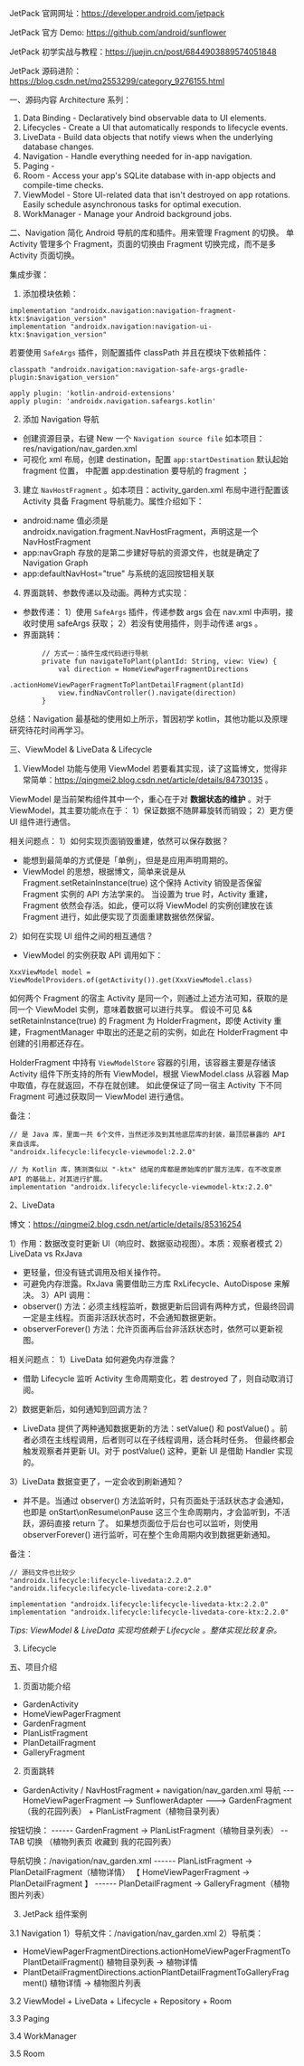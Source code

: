 JetPack 官网网址：https://developer.android.com/jetpack

JetPack 官方 Demo: https://github.com/android/sunflower

JetPack 初学实战与教程：https://juejin.cn/post/6844903889574051848

JetPack 源码进阶：https://blog.csdn.net/mq2553299/category_9276155.html

一、源码内容
Architecture 系列：
1. Data Binding - Declaratively bind observable data to UI elements.
2. Lifecycles - Create a UI that automatically responds to lifecycle events.
3. LiveData - Build data objects that notify views when the underlying database changes.
4. Navigation - Handle everything needed for in-app navigation.
5. Paging -
6. Room - Access your app's SQLite database with in-app objects and compile-time checks.
7. ViewModel - Store UI-related data that isn't destroyed on app rotations. Easily schedule asynchronous tasks for optimal execution.
8. WorkManager - Manage your Android background jobs.


二、Navigation
简化 Android 导航的库和插件。用来管理 Fragment 的切换。
单 Activity 管理多个 Fragment，页面的切换由 Fragment 切换完成，而不是多 Activity 页面切换。

集成步骤：
1. 添加模块依赖：
```
implementation "androidx.navigation:navigation-fragment-ktx:$navigation_version"
implementation "androidx.navigation:navigation-ui-ktx:$navigation_version"
```
若要使用 `SafeArgs` 插件，则配置插件 classPath 并且在模块下依赖插件：
```
classpath "androidx.navigation:navigation-safe-args-gradle-plugin:$navigation_version"

apply plugin: 'kotlin-android-extensions'
apply plugin: 'androidx.navigation.safeargs.kotlin'
```

2. 添加 Navigation 导航
- 创建资源目录，右键 New 一个 `Navigation source file` 如本项目：res/navigation/nav_garden.xml
- 可视化 xml 布局，创建 destination，配置 `app:startDestination` 默认起始 fragment 位置，<action> 中配置 app:destination 要导航的 fragment ；

3. 建立 `NavHostFragment` 。如本项目：activity_garden.xml 布局中进行配置该 Activity 具备 Fragment 导航能力。属性介绍如下：
- android:name	值必须是androidx.navigation.fragment.NavHostFragment，声明这是一个NavHostFragment
- app:navGraph	存放的是第二步建好导航的资源文件，也就是确定了Navigation Graph
- app:defaultNavHost="true"	与系统的返回按钮相关联

4. 界面跳转、参数传递以及动画。两种方式实现：
- 参数传递：
1）使用 `SafeArgs` 插件，传递参数 args 会在 nav.xml 中声明，接收时使用 safeArgs 获取；
2）若没有使用插件，则手动传递 args 。
- 界面跳转：
```
        // 方式一：插件生成代码进行导航
        private fun navigateToPlant(plantId: String, view: View) {
            val direction = HomeViewPagerFragmentDirections
                .actionHomeViewPagerFragmentToPlantDetailFragment(plantId)
            view.findNavController().navigate(direction)
        }
```

总结：Navigation 最基础的使用如上所示，暂因初学 kotlin，其他功能以及原理研究待花时间再学习。

三、ViewModel & LiveData & Lifecycle

1. ViewModel 功能与使用
ViewModel 若要看其实现，读了这篇博文，觉得非常简单：https://qingmei2.blog.csdn.net/article/details/84730135 。

ViewModel 是当前架构组件其中一个，重心在于对 **数据状态的维护** 。对于 ViewModel，其主要功能点在于：
1）保证数据不随屏幕旋转而销毁；
2）更方便 UI 组件进行通信。

相关问题点：
1）如何实现页面销毁重建，依然可以保存数据？
- 能想到最简单的方式便是「单例」，但是是应用声明周期的。
- ViewModel 的思想，根据博文，简单来说是从 Fragment.setRetainInstance(true) 这个保持 Activity 销毁是否保留 Fragment 实例的 API 方法学来的。
当设置为 true 时，Activity 重建，Fragment 依然会存活。如此，便可以将 ViewModel 的实例创建放在该 Fragment 进行，如此便实现了页面重建数据依然保留。

2）如何在实现 UI 组件之间的相互通信？
- ViewModel 的实例获取 API 调用如下：
```
XxxViewModel model = ViewModelProviders.of(getActivity()).get(XxxViewModel.class)
```
如何两个 Fragment 的宿主 Activity 是同一个，则通过上述方法可知，获取的是同一个 ViewModel 实例，意味着数据可以进行共享。
假设不可见 && setRetainInstance(true) 的 Fragment 为 HolderFragment，即使 Activity 重建，FragmentManager 中取出的还是之前的实例，如此在 HolderFragment 中创建的引用都还存在。

HolderFragment 中持有 `ViewModelStore` 容器的引用，该容器主要是存储该 Activity 组件下所支持的所有 ViewModel，根据 ViewModel.class 从容器 Map 中取值，存在就返回，不存在就创建。
如此便保证了同一宿主 Activity 下不同 Fragment 可通过获取同一 ViewModel 进行通信。

备注：
```
// 是 Java 库，里面一共 6个文件，当然还涉及到其他底层库的封装，最顶层暴露的 API 来自该库。
"androidx.lifecycle:lifecycle-viewmodel:2.2.0"

// 为 Kotlin 库，猜测类似以 "-ktx" 结尾的库都是原始库的扩展方法库，在不改变原 API 的基础上，对其进行扩展。
implementation "androidx.lifecycle:lifecycle-viewmodel-ktx:2.2.0"
```

2、LiveData

博文：https://qingmei2.blog.csdn.net/article/details/85316254

1）作用：数据改变时更新 UI（响应时、数据驱动视图）。本质：观察者模式
2）LiveData vs RxJava
- 更轻量，但没有链式调用及相关操作符。
- 可避免内存泄露。RxJava 需要借助三方库 RxLifecycle、AutoDispose 来解决。
3）API 调用：
- observer() 方法：必须主线程监听，数据更新后回调有两种方式，但最终回调一定是主线程。页面非活跃状态时，不会通知数据更新。
- observerForever() 方法：允许页面再后台非活跃状态时，依然可以更新视图。

相关问题点：
1）LiveData 如何避免内存泄露？
- 借助 Lifecycle 监听 Activity 生命周期变化，若 destroyed 了，则自动取消订阅。

2）数据更新后，如何通知到回调方法？
- LiveData 提供了两种通知数据更新的方法：setValue() 和 postValue() 。前者必须在主线程调用，后者则可以在子线程调用，适合耗时任务。
但最终都会 触发观察者并更新 UI。对于 postValue() 这种，更新 UI 是借助 Handler 实现的。

3）LiveData 数据变更了，一定会收到刷新通知？
- 并不是。当通过 observer() 方法监听时，只有页面处于活跃状态才会通知，也即是 onStart\onResume\onPause 这三个生命周期内，才会监听到，不活跃，源码直接 return 了。
如果想页面位于后台也可以监听，则使用 observerForever() 进行监听，可在整个生命周期内收到数据更新通知。

备注：
```
// 源码文件也比较少
"androidx.lifecycle:lifecycle-livedata:2.2.0"
"androidx.lifecycle:lifecycle-livedata-core:2.2.0"

implementation "androidx.lifecycle:lifecycle-livedata-ktx:2.2.0"
implementation "androidx.lifecycle:lifecycle-livedata-core-ktx:2.2.0"
```

*Tips: ViewModel & LiveData 实现均依赖于 Lifecycle 。整体实现比较复杂。*

3. Lifecycle




五、项目介绍

1. 页面功能介绍
- GardenActivity
- HomeViewPagerFragment
- GardenFragment
- PlanListFragment
- PlanDetailFragment
- GalleryFragment

2. 页面跳转
- GardenActivity / NavHostFragment + navigation/nav_garden.xml 导航
--- HomeViewPagerFragment -->  SunflowerAdapter ---> GardenFragment（我的花园列表） + PlanListFragment（植物目录列表）

按钮切换：
------ GardenFragment -> PlanListFragment（植物目录列表）  -- TAB 切换  （植物列表页 收藏到 我的花园列表）

导航切换：/navigation/nav_garden.xml
------ PlanListFragment -> PlanDetailFragment（植物详情） 【 HomeViewPagerFragment ->  PlanDetailFragment 】
------ PlanDetailFragment -> GalleryFragment（植物图片列表）


3. JetPack 组件案例

3.1 Navigation
1）导航文件：/navigation/nav_garden.xml
2）导航类：
- HomeViewPagerFragmentDirections.actionHomeViewPagerFragmentToPlantDetailFragment()   植物目录列表 -> 植物详情
- PlantDetailFragmentDirections.actionPlantDetailFragmentToGalleryFragment()           植物详情 -> 植物图片列表

3.2 ViewModel + LiveData + Lifecycle + Repository + Room


3.3 Paging


3.4 WorkManager


3.5 Room




